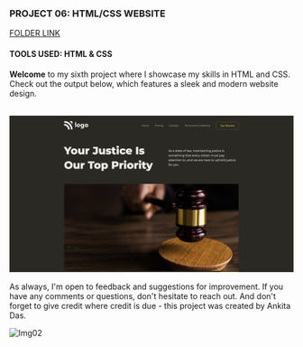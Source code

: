 ### PROJECT 06: HTML/CSS WEBSITE

[FOLDER LINK](https://github.com/imankitadas/Fullstack-Javascript-Projects-2023/tree/main/02_HTML%20and%20CSS%20Projects/Project%2006)

#### TOOLS USED: HTML & CSS

**Welcome** to my sixth project where I showcase my skills in HTML and CSS. Check out the output below, which features a sleek and modern website design.<br><br>

![IMG1](Output.png) <BR>

As always, I'm open to feedback and suggestions for improvement. If you have any comments or questions, don't hesitate to reach out. And don't forget to give credit where credit is due - this project was created by Ankita Das.

![Img02](https://img.shields.io/badge/By-Ankita%20das-brightgreen)
